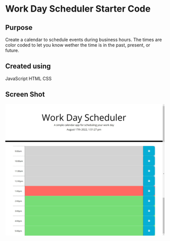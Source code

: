 # Work Day Scheduler Starter Code

## Purpose
Create a calendar to schedule events during business hours. The times are color coded to let you know wether the time is in the past, present, or future.

## Created using
JavaScript
HTML
CSS

## Screen Shot
![This is an image](assets/work-day-scheduler.png)